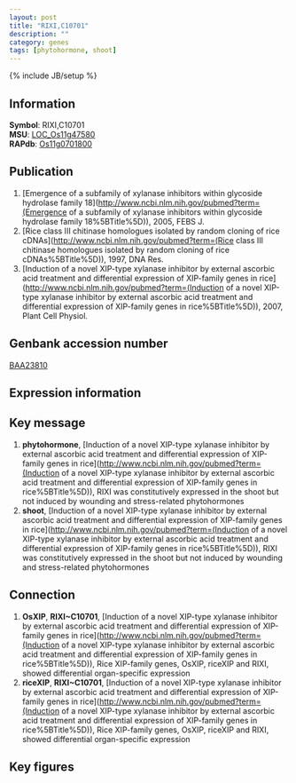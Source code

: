 ```yaml
---
layout: post
title: "RIXI,C10701"
description: ""
category: genes
tags: [phytohormone, shoot]
---
```

{% include JB/setup %}

## Information
__Symbol__: RIXI,C10701  
__MSU__: [LOC_Os11g47580](http://rice.plantbiology.msu.edu/cgi-bin/ORF_infopage.cgi?orf=LOC_Os11g47580)  
__RAPdb__: [Os11g0701800](http://rapdb.dna.affrc.go.jp/viewer/gbrowse_details/irgsp1?name=Os11g0701800)  

## Publication
1. [Emergence of a subfamily of xylanase inhibitors within glycoside hydrolase family 18](http://www.ncbi.nlm.nih.gov/pubmed?term=(Emergence of a subfamily of xylanase inhibitors within glycoside hydrolase family 18%5BTitle%5D)), 2005, FEBS J.
2. [Rice class III chitinase homologues isolated by random cloning of rice cDNAs](http://www.ncbi.nlm.nih.gov/pubmed?term=(Rice class III chitinase homologues isolated by random cloning of rice cDNAs%5BTitle%5D)), 1997, DNA Res.
3. [Induction of a novel XIP-type xylanase inhibitor by external ascorbic acid treatment and differential expression of XIP-family genes in rice](http://www.ncbi.nlm.nih.gov/pubmed?term=(Induction of a novel XIP-type xylanase inhibitor by external ascorbic acid treatment and differential expression of XIP-family genes in rice%5BTitle%5D)), 2007, Plant Cell Physiol.

## Genbank accession number
[BAA23810](http://www.ncbi.nlm.nih.gov/nuccore/BAA23810)

## Expression information

## Key message
1. __phytohormone__, [Induction of a novel XIP-type xylanase inhibitor by external ascorbic acid treatment and differential expression of XIP-family genes in rice](http://www.ncbi.nlm.nih.gov/pubmed?term=(Induction of a novel XIP-type xylanase inhibitor by external ascorbic acid treatment and differential expression of XIP-family genes in rice%5BTitle%5D)),  RIXI was constitutively expressed in the shoot but not induced by wounding and stress-related phytohormones
2. __shoot__, [Induction of a novel XIP-type xylanase inhibitor by external ascorbic acid treatment and differential expression of XIP-family genes in rice](http://www.ncbi.nlm.nih.gov/pubmed?term=(Induction of a novel XIP-type xylanase inhibitor by external ascorbic acid treatment and differential expression of XIP-family genes in rice%5BTitle%5D)),  RIXI was constitutively expressed in the shoot but not induced by wounding and stress-related phytohormones

## Connection
1. __OsXIP__, __RIXI~C10701__, [Induction of a novel XIP-type xylanase inhibitor by external ascorbic acid treatment and differential expression of XIP-family genes in rice](http://www.ncbi.nlm.nih.gov/pubmed?term=(Induction of a novel XIP-type xylanase inhibitor by external ascorbic acid treatment and differential expression of XIP-family genes in rice%5BTitle%5D)),  Rice XIP-family genes, OsXIP, riceXIP and RIXI, showed differential organ-specific expression
2. __riceXIP__, __RIXI~C10701__, [Induction of a novel XIP-type xylanase inhibitor by external ascorbic acid treatment and differential expression of XIP-family genes in rice](http://www.ncbi.nlm.nih.gov/pubmed?term=(Induction of a novel XIP-type xylanase inhibitor by external ascorbic acid treatment and differential expression of XIP-family genes in rice%5BTitle%5D)),  Rice XIP-family genes, OsXIP, riceXIP and RIXI, showed differential organ-specific expression

## Key figures


